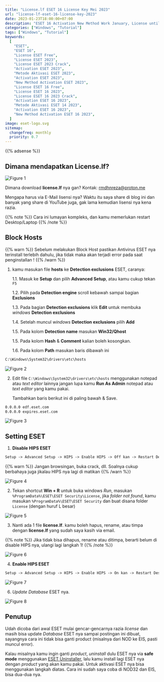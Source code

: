 ```yaml
---
title: "License.lf ESET 16 License Key Mei 2023"
url: "license-lf-eset-16-license-key-2023"
date: 2023-01-23T18:00:00+07:00
description: "ESET 16 Activation New Method Work January, License until 2025"
categories: ["Windows", "Tutorial"]
tags: ["Windows", "Tutorial"]
keywords:
  [
    "ESET",
    "ESET 16",
    "License ESET Free",
    "License ESET 2023",
    "License ESET 2023 Crack",
    "Activation ESET 2023",
    "Metode Aktivasi ESET 2023",
    "Activation ESET 2023",
    "New Method Activation ESET 2023",
    "License ESET 16 Free",
    "License ESET 16 2023",
    "License ESET 16 2023 Crack",
    "Activation ESET 16 2023",
    "Metode Aktivasi ESET 14 2023",
    "Activation ESET 16 2023",
    "New Method Activation ESET 16 2023",
  ]
image: eset-logo.svg
sitemap:
  changefreq: monthly
  priority: 0.7
---
```


{{% adsense %}}

## Dimana mendapatkan License.lf?

![Figure 1](images/ESET-1.webp)

Dimana download **license.lf** nya gan? Kontak: rmdhnreza@proton.me

Mengapa harus via E-Mail lisensi nya? Waktu itu saya share di blog ini dan banyak yang share di YouTube juga, gak lama kemudian lisensi nya kena razia.

{{% note %}} Cara ini lumayan kompleks, dan kamu memerlukan restart Desktop/Laptop {{% /note %}}

## Block Hosts

{{% warn %}} Sebelum melakukan Block Host pastikan Antivirus ESET nya terinstall terlebih dahulu, jika tidak maka akan terjadi error pada saat penginstallan ! {{% /warn %}}

1. kamu masukan file **hosts** ke **Detection exclusions** ESET, caranya:

   1.1. Masuk ke **Setup** dan pilih **Advanced Setup**, atau kamu cukup tekan `F5`

   1.2. Pilih pada **Detection engine** scroll kebawah sampai bagian **Exclusions**

   1.3. Pada bagian **Detection exclusions** klik **Edit** untuk membuka *windows* **Detection exclusions**

   1.4. Setelah muncul *windows* **Detection exclusions** pilih **Add**

   1.5. Pada kolom **Detection name** masukan **Win32/Qhost**

   1.5. Pada kolom **Hash** & **Comment** kalian boleh kosongkan.

   1.6. Pada kolom **Path** masukan baris dibawah ini

```md
C:\Windows\System32\drivers\etc\hosts
```

![Figure 2](images/ESET-2.webp)


2. Edit file `C:\Windows\System32\drivers\etc\hosts` menggunakan notepad atau *text editor* lainnya jangan lupa kamu **Run As Admin** notepad atau *text editor* yang kamu pakai.

   Tambahkan baris berikut ini di paling bawah & Save.

```md
0.0.0.0 edf.eset.com
0.0.0.0 expires.eset.com
```

![Figure 3](images/hosts.webp)

## Setting ESET

1. **Disable HIPS ESET**

```md
Setup -> Advanced Setup -> HIPS -> Enable HIPS -> Off kan -> Restart Desktop/Laptop
```

{{% warn %}} Jangan browsingan, buka crack, dll. Soalnya cukup berbahaya juga jikalau HIPS nya lagi di matikan {{% /warn %}}

![Figure 4](images/ESET-3.webp)

2. Tekan shortcut **Win + R** untuk buka windows *Run*, masukan `%ProgramData%\ESET\ESET Security\License`, jika *folder not found*, kamu masukan `%ProgramData%\ESET\ESET Security` dan buat disana folder `License` (dengan huruf L besar)

![Figure 5](images/ESET-4.webp)

3. Nanti ada 1 file **license.lf**. kamu boleh hapus, rename, atau timpa dengan **license.lf** yang sudah saya kasih via email.

{{% note %}} Jika tidak bisa dihapus, rename atau ditimpa, berarti belum di disable HIPS nya, ulangi lagi langkah 1! {{% /note %}}

![Figure 6](images/ESET-5.webp)

4. **Enable HIPS ESET**

```md
Setup -> Advanced Setup -> HIPS -> Enable HIPS -> On kan -> Restart Desktop/Laptop
```

![Figure 7](images/ESET-6.webp)

6. *Update Database* ESET nya.

![Figure 8](images/ESET-7.webp)

## Penutup

Udah dicoba dari awal ESET mulai gencar-gencarnya razia *license* dan masih bisa update *Database* ESET nya sampai postingan ini dibuat, sayangnya cara ini tidak bisa ganti product (misalnya dari NOD ke EIS, pasti muncul error).

Kalau misalnya kamu ingin ganti *product*, *uninstall* dulu ESET nya via **safe mode** menggunakan [ESET Uninstaller](https://support.eset.com/en/kb2289-uninstall-eset-manually-using-the-eset-uninstaller-tool), lalu kamu install lagi ESET nya dengan *product* yang akan kamu pakai. Untuk aktivasi ESET nya bisa menggunakan langkah diatas. Cara ini sudah saya coba di NOD32 dan EIS, bisa dua-dua nya.